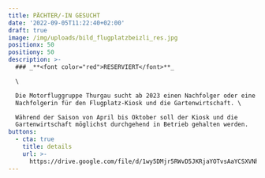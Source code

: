 ```yaml
---
title: PÄCHTER/-IN GESUCHT
date: '2022-09-05T11:22:40+02:00'
draft: true
image: /img/uploads/bild_flugplatzbeizli_res.jpg
positionx: 50
positiony: 50
description: >-
  ### _**<font color="red">RESERVIERT</font>**_

  \

  Die Motorfluggruppe Thurgau sucht ab 2023 einen Nachfolger oder eine
  Nachfolgerin für den Flugplatz-Kiosk und die Gartenwirtschaft. \

  Während der Saison von April bis Oktober soll der Kiosk und die
  Gartenwirtschaft möglichst durchgehend in Betrieb gehalten werden.
buttons:
  - cta: true
    title: details
    url: >-
      https://drive.google.com/file/d/1wy5DMjr5RWvD5JKRjaYOTvsAaYCSXVNh/view?usp=sharing
---
```


